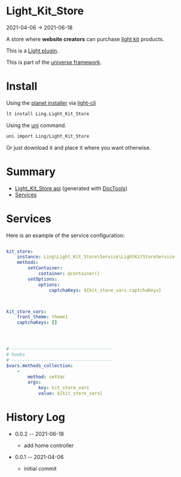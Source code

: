 Light_Kit_Store
===========
2021-04-06 -> 2021-06-18



A store where **website creators** can purchase [light kit](https://github.com/lingtalfi/Light_Kit) products.




This is a [Light plugin](https://github.com/lingtalfi/Light/blob/master/doc/pages/plugin.md).

This is part of the [universe framework](https://github.com/karayabin/universe-snapshot).


Install
==========

Using the [planet installer](https://github.com/lingtalfi/Light_PlanetInstaller) via [light-cli](https://github.com/lingtalfi/Light_Cli)
```bash
lt install Ling.Light_Kit_Store
```

Using the [uni](https://github.com/lingtalfi/universe-naive-importer) command.
```bash
uni import Ling/Light_Kit_Store
```

Or just download it and place it where you want otherwise.






Summary
===========
- [Light_Kit_Store api](https://github.com/lingtalfi/Light_Kit_Store/blob/master/doc/api/Ling/Light_Kit_Store.md) (generated with [DocTools](https://github.com/lingtalfi/DocTools))
- [Services](#services)






Services
=========


Here is an example of the service configuration:

```yaml

kit_store:
    instance: Ling\Light_Kit_Store\Service\LightKitStoreService
    methods:
        setContainer:
            container: @container()
        setOptions:
            options:
                captchaKeys: ${kit_store_vars.captchaKeys}



kit_store_vars:
    front_theme: theme1
    captchaKeys: []




# --------------------------------------
# hooks
# --------------------------------------
$vars.methods_collection:
    -
        method: setVar
        args:
            key: kit_store_vars
            value: ${kit_store_vars}

```



History Log
=============


- 0.0.2 -- 2021-06-18

    - add home controller
  
- 0.0.1 -- 2021-04-06

    - initial commit